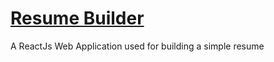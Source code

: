 # [Resume Builder](https://truepadawan.github.io/CV-Builder/)
A ReactJs Web Application used for building a simple resume
